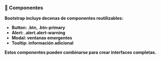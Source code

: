 ### **🧩 Componentes**

**Bootstrap incluye decenas de componentes reutilizables:**
* **Button: .btn, .btn-primary**
* **Alert: .alert.alert-warning**
* **Modal: ventanas emergentes**
* **Tooltip: información adicional**

**Estos componentes pueden combinarse para crear interfaces completas.**